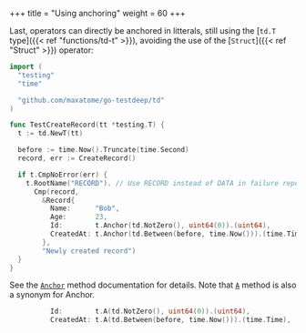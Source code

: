 +++
title = "Using anchoring"
weight = 60
+++

Last, operators can directly be anchored in litterals, still using the
[`td.T` type]({{< ref "functions/td-t" >}}), avoiding the use of the
[`Struct`]({{< ref "Struct" >}}) operator:

```go
import (
  "testing"
  "time"

  "github.com/maxatome/go-testdeep/td"
)

func TestCreateRecord(tt *testing.T) {
  t := td.NewT(tt)

  before := time.Now().Truncate(time.Second)
  record, err := CreateRecord()

  if t.CmpNoError(err) {
    t.RootName("RECORD"). // Use RECORD instead of DATA in failure reports
      Cmp(record,
        &Record{
          Name:      "Bob",
          Age:       23,
          Id:        t.Anchor(td.NotZero(), uint64(0)).(uint64),
          CreatedAt: t.Anchor(td.Between(before, time.Now())).(time.Time),
        },
        "Newly created record")
  }
}
```

See the
[`Anchor`](https://pkg.go.dev/github.com/maxatome/go-testdeep/td#T.Anchor)
method documentation for details. Note that
[`A`](https://pkg.go.dev/github.com/maxatome/go-testdeep/td#T.A) method
is also a synonym for Anchor.

```go
          Id:        t.A(td.NotZero(), uint64(0)).(uint64),
          CreatedAt: t.A(td.Between(before, time.Now())).(time.Time),
```
